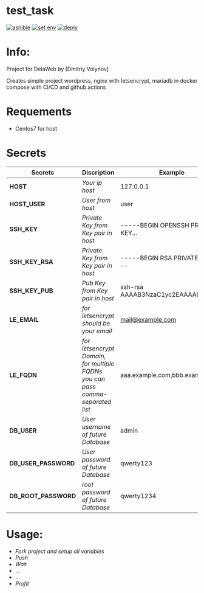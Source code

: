 # test_task
[![asnible](https://github.com/poogas/test_task/actions/workflows/ansible.yml/badge.svg)](https://github.com/poogas/test_task/actions/workflows/ansible.yml)
[![set env](https://github.com/poogas/test_task/actions/workflows/set_env.yml/badge.svg)](https://github.com/poogas/test_task/actions/workflows/set_env.yml)
[![deply](https://github.com/poogas/test_task/actions/workflows/deploy.yml/badge.svg)](https://github.com/poogas/test_task/actions/workflows/deploy.yml)

# Info:

Project for DelaWeb by [Dmitriy Volynov]

Creates simple project wordpress, nginx with letsencrypt, mariadb in docker compose with CI/CD and github actions 

# Requements

- Centos7 for host

# Secrets

 | Secrets | Discription | Example |
| ------ | ------ | ------ |
| **HOST** | *Your ip host* | 127.0.0.1
| **HOST_USER** | *User from host* | user
| **SSH_KEY** | *Private Key from Key pair in host* | -----BEGIN OPENSSH PRIVATE KEY...
| **SSH_KEY_RSA** | *Private Key from Key pair in host* | -----BEGIN RSA PRIVATE KEY-----
| **SSH_KEY_PUB** | *Pub Key from Key pair in host* | ssh-rsa AAAAB3NzaC1yc2EAAAADAQA...
| **LE_EMAIL** | *for letsencrypt should be your email* | mail@example.com
| **LE_FQDN** | *for letsencrypt Domain, for multiple FQDNs you can pass comma-separated list* | aaa.example.com,bbb.example.com
| **DB_USER** | *User username of future Database* | admin
| **DB_USER_PASSWORD** | *User password of future Database* | qwerty123
| **DB_ROOT_PASSWORD** | *root password of future Database* | qwerty1234

# Usage:

- *Fork project and setup all variables*
- *Push*
- *Wait*
- ...
- ..
- *Profit*
